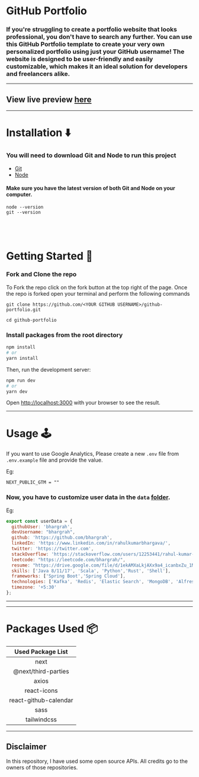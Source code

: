 # GitHub Portfolio

### If you're struggling to create a portfolio website that looks professional, you don't have to search any further. You can use this GitHub Portfolio template to create your very own personalized portfolio using just your GitHub username! The website is designed to be user-friendly and easily customizable, which makes it an ideal solution for developers and freelancers alike.

---



## View live preview [here](https://bhargrah.netlify.app/)


---

# Installation :arrow_down:

### You will need to download Git and Node to run this project

- [Git](https://git-scm.com/downloads)
- [Node](https://nodejs.org/en/download/)

#### Make sure you have the latest version of both Git and Node on your computer.

```
node --version
git --version
```

## <br />

# Getting Started :dart:

### Fork and Clone the repo

To Fork the repo click on the fork button at the top right of the page. Once the repo is forked open your terminal and perform the following commands

```
git clone https://github.com/<YOUR GITHUB USERNAME>/github-portfolio.git

cd github-portfolio
```

### Install packages from the root directory

```bash
npm install
# or
yarn install
```

Then, run the development server:

```bash
npm run dev
# or
yarn dev
```

Open [http://localhost:3000](http://localhost:3000) with your browser to see the result.

---

# Usage :joystick:

If you want to use Google Analytics, Please create a new `.env` file from `.env.example` file and provide the value.

Eg:

```env
NEXT_PUBLIC_GTM = ""
```

### Now, you have to customize user data in the `data` [folder](https://github.com/said7388/developer-portfolio/tree/main/data).

Eg:

```javascript
export const userData = {
  githubUser: 'bhargrah',
  devUsername: "bhargrah",
  github: 'https://github.com/bhargrah',
  linkedIn: 'https://www.linkedin.com/in/rahulkumarbhargava/',
  twitter: 'https://twitter.com',
  stackOverflow: 'https://stackoverflow.com/users/12253441/rahul-kumar-bhargava',
  leetcode: "https://leetcode.com/bhargrah/",
  resume: "https://drive.google.com/file/d/1ekAMXaLkjAXx9a4_icanbxZu_1M8hoT2/view?usp=drive_link",
  skills: ['Java 8/11/17', 'Scala', 'Python','Rust', 'Shell'],
  frameworks: ['Spring Boot','Spring Cloud'],
  technologies: ['Kafka', 'Redis', 'Elastic Search', 'MongoDB', 'Alfresco', 'Grafana', 'Kanban', 'GIT', 'AWS', 'Docker', 'Treadmill', 'Jenkins', 'Maven'],
  timezone: '+5:30'
};
```

---

---

# Packages Used :package:

|   Used Package List   |
| :-------------------: |
|         next          |
|  @next/third-parties  |
|         axios         |
|      react-icons      |
| react-github-calendar |
|         sass          |
|      tailwindcss      |

---

## Disclaimer

In this repository, I have used some open source APIs. All credits go to the owners of those repositories.
